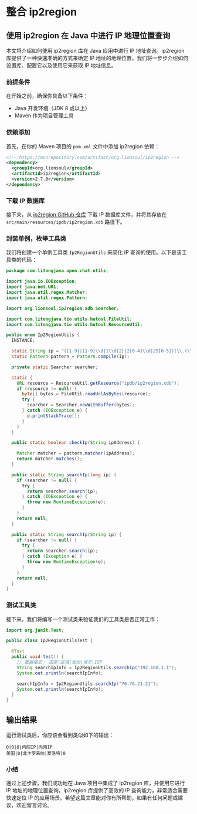 # 整合 ip2region

## 使用 ip2region 在 Java 中进行 IP 地理位置查询

本文将介绍如何使用 ip2region 库在 Java 应用中进行 IP 地址查询。ip2region 库提供了一种快速准确的方式来确定 IP 地址的地理位置。我们将一步步介绍如何设置库、配置它以及使用它来获取 IP 地址信息。

### 前提条件

在开始之前，确保你具备以下条件：

- Java 开发环境（JDK 8 或以上）
- Maven 作为项目管理工具

### 依赖添加

首先，在你的 Maven 项目的 `pom.xml` 文件中添加 ip2region 依赖：

```xml
<!-- https://mvnrepository.com/artifact/org.lionsoul/ip2region -->
<dependency>
  <groupId>org.lionsoul</groupId>
  <artifactId>ip2region</artifactId>
  <version>2.7.0</version>
</dependency>
```

### 下载 IP 数据库

接下来，从 [ip2region GitHub 仓库](https://github.com/lionsoul2014/ip2region/tree/master/data) 下载 IP 数据库文件，并将其存放在 `src/main/resources/ipdb/ip2region.xdb` 路径下。

### 封装单例，枚举工具类

我们将创建一个单例工具类 `Ip2RegionUtils` 来简化 IP 查询的使用。以下是该工具类的代码：

```java
package com.litongjava.open.chat.utils;

import java.io.IOException;
import java.net.URL;
import java.util.regex.Matcher;
import java.util.regex.Pattern;

import org.lionsoul.ip2region.xdb.Searcher;

import com.litongjava.tio.utils.hutool.FileUtil;
import com.litongjava.tio.utils.hutool.ResourceUtil;

public enum Ip2RegionUtils {
  INSTANCE;

  static String ip = "([1-9]|[1-9]\\d|1\\d{2}|2[0-4]\\d|25[0-5])(\\.(\\d|[1-9]\\d|1\\d{2}|2[0-4]\\d|25[0-5])){3}";
  static Pattern pattern = Pattern.compile(ip);

  private static Searcher searcher;

  static {
    URL resource = ResourceUtil.getResource("ipdb/ip2region.xdb");
    if (resource != null) {
      byte[] bytes = FileUtil.readUrlAsBytes(resource);
      try {
        searcher = Searcher.newWithBuffer(bytes);
      } catch (IOException e) {
        e.printStackTrace();
      }
    }
  }

  public static boolean checkIp(String ipAddress) {

    Matcher matcher = pattern.matcher(ipAddress);
    return matcher.matches();
  }

  public static String searchIp(long ip) {
    if (searcher != null) {
      try {
        return searcher.search(ip);
      } catch (IOException e) {
        throw new RuntimeException(e);
      }
    }
    return null;
  }

  public static String searchIp(String ip) {
    if (searcher != null) {
      try {
        return searcher.search(ip);
      } catch (Exception e) {
        throw new RuntimeException(e);
      }
    }
    return null;
  }
}

```

### 测试工具类

接下来，我们将编写一个测试类来验证我们的工具类是否正常工作：

```java
import org.junit.Test;

public class Ip2RegionUtilsTest {

  @Test
  public void test() {
    // 数据格式： 国家|区域|省份|城市|ISP
    String searchIpInfo = Ip2RegionUtils.searchIp("192.168.1.1");
    System.out.println(searchIpInfo);

    searchIpInfo = Ip2RegionUtils.searchIp("76.76.21.21");
    System.out.println(searchIpInfo);
  }
}
```

## 输出结果

运行测试类后，你应该会看到类似如下的输出：

```
0|0|0|内网IP|内网IP
美国|0|北卡罗来纳|夏洛特|0
```

### 小结

通过上述步骤，我们成功地在 Java 项目中集成了 ip2region 库，并使用它进行 IP 地址的地理位置查询。ip2region 库提供了高效的 IP 查询能力，非常适合需要快速定位 IP 的应用场景。希望这篇文章能对你有所帮助，如果有任何问题或建议，欢迎留言讨论。
